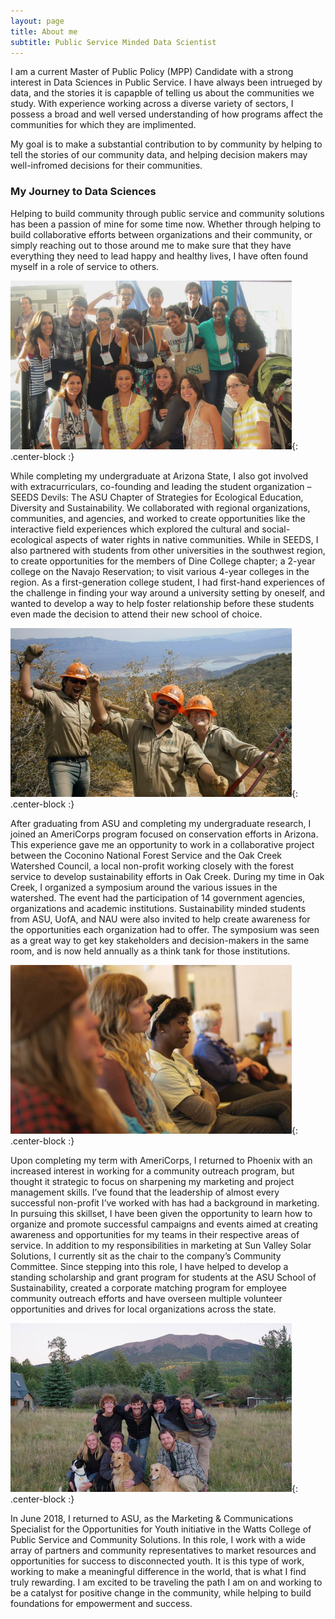 ```yaml
---
layout: page
title: About me
subtitle: Public Service Minded Data Scientist
---
```


I am a current Master of Public Policy (MPP) Candidate with a strong interest in Data Sciences in Public Service. I have always been intrueged by data, and the stories it is capapble of telling us about the communities we study. With experience working across a diverse variety of sectors, I possess a broad and well versed understanding of how programs affect the communities for which they are implimented.

My goal is to make a substantial contribution to by community by helping to tell the stories of our community data, and helping decision makers may well-infromed decisions for their communities.

### My Journey to Data Sciences

Helping to build community through public service and community solutions has been a passion of mine for some time now. Whether through helping to build collaborative efforts between organizations and their community, or simply reaching out to those around me to make sure that they have everything they need to lead happy and healthy lives, I have often found myself in a role of service to others.

![research students](seedslong.png){: .center-block :}

While completing my undergraduate at Arizona State, I also got involved with extracurriculars, co-founding and leading the student organization – SEEDS Devils: The ASU Chapter of Strategies for Ecological Education, Diversity and Sustainability. We collaborated with regional organizations, communities, and agencies, and worked to create opportunities like the interactive field experiences which explored the cultural and social-ecological aspects of water rights in native communities. While in SEEDS, I also partnered with students from other universities in the southwest region, to create opportunities for the members of Dine College chapter; a 2-year college on the Navajo Reservation; to visit various 4-year colleges in the region. As a first-generation college student, I had first-hand experiences of the challenge in finding your way around a university setting by oneself, and wanted to develop a way to help foster relationship before these students even made the decision to attend their new school of choice.

![field work](creclong.png){: .center-block :}

After graduating from ASU and completing my undergraduate research, I joined an AmeriCorps program focused on conservation efforts in Arizona. This experience gave me an opportunity to work in a collaborative project between the Coconino National Forest Service and the Oak Creek Watershed Council, a local non-profit working closely with the forest service to develop sustainability efforts in Oak Creek. During my time in Oak Creek, I organized a symposium around the various issues in the watershed. The event had the participation of 14 government agencies, organizations and academic institutions. Sustainability minded students from ASU, UofA, and NAU were also invited to help create awareness for the opportunities each organization had to offer. The symposium was seen as a great way to get key stakeholders and decision-makers in the same room, and is now held annually as a think tank for those institutions.

![educational conference](creclong2.png){: .center-block :}

Upon completing my term with AmeriCorps, I returned to Phoenix with an increased interest in working for a community outreach program, but thought it strategic to focus on sharpening my marketing and project management skills. I’ve found that the leadership of almost every successful non-profit I’ve worked with has had a background in marketing. In pursuing this skillset, I have been given the opportunity to learn how to organize and promote successful campaigns and events aimed at creating awareness and opportunities for my teams in their respective areas of service. In addition to my responsibilities in marketing at Sun Valley Solar Solutions, I currently sit as the chair to the company’s Community Committee. Since stepping into this role, I have helped to develop a standing scholarship and grant program for students at the ASU School of Sustainability, created a corporate matching program for employee community outreach efforts and have overseen multiple volunteer opportunities and drives for local organizations across the state.

![community](genlong.png){: .center-block :}

In June 2018, I returned to ASU, as the Marketing & Communications Specialist for the Opportunities for Youth initiative in the Watts College of Public Service and Community Solutions. In this role, I work with a wide array of partners and community representatives to market resources and opportunities for success to disconnected youth. It is this type of work, working to make a meaningful difference in the world, that is what I find truly rewarding. I am excited to be traveling the path I am on and working to be a catalyst for positive change in the community, while helping to build foundations for empowerment and success.
